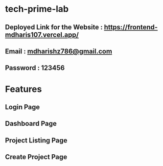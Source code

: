 # tech-prime-lab

## Deployed Link for the Website : https://frontend-mdharis107.vercel.app/

## Email : mdharishz786@gmail.com

## Password : 123456


# Features 
## Login Page 
## Dashboard Page
## Project Listing Page
## Create Project Page
